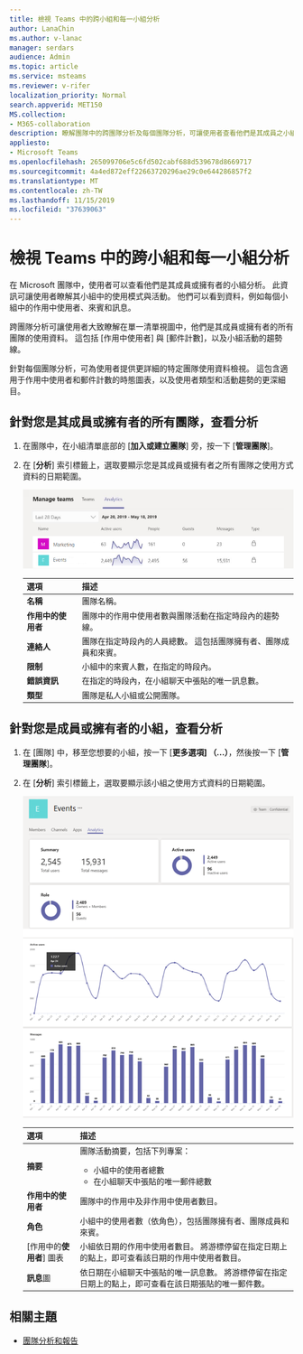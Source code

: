 ```yaml
---
title: 檢視 Teams 中的跨小組和每一小組分析
author: LanaChin
ms.author: v-lanac
manager: serdars
audience: Admin
ms.topic: article
ms.service: msteams
ms.reviewer: v-rifer
localization_priority: Normal
search.appverid: MET150
MS.collection:
- M365-collaboration
description: 瞭解團隊中的跨團隊分析及每個團隊分析，可讓使用者查看他們是其成員之小組的使用資料。
appliesto:
- Microsoft Teams
ms.openlocfilehash: 265099706e5c6fd502cabf688d539678d8669717
ms.sourcegitcommit: 4a4ed872eff22663720296ae29c0e644286857f2
ms.translationtype: MT
ms.contentlocale: zh-TW
ms.lasthandoff: 11/15/2019
ms.locfileid: "37639063"
---
```

# <a name="view-cross-team-and-per-team-analytics-in-teams"></a>檢視 Teams 中的跨小組和每一小組分析

在 Microsoft 團隊中，使用者可以查看他們是其成員或擁有者的小組分析。 此資訊可讓使用者瞭解其小組中的使用模式與活動。 他們可以看到資料，例如每個小組中的作用中使用者、來賓和訊息。

跨團隊分析可讓使用者大致瞭解在單一清單視圖中，他們是其成員或擁有者的所有團隊的使用資料。 這包括 [作用中使用者] 與 [郵件計數]，以及小組活動的趨勢線。  

針對每個團隊分析，可為使用者提供更詳細的特定團隊使用資料檢視。 這包含適用于作用中使用者和郵件計數的時態圖表，以及使用者類型和活動趨勢的更深細目。

## <a name="view-analytics-for-all-teams-that-youre-a-member-or-owner-of"></a>針對您是其成員或擁有者的所有團隊，查看分析

1. 在團隊中，在小組清單底部的 [**加入或建立團隊**] 旁，按一下 [**管理團隊**]。
2. 在 [**分析**] 索引標籤上，選取要顯示您是其成員或擁有者之所有團隊之使用方式資料的日期範圍。

    ![cross-team-and-per-team-analytics-cross-team .png](../media/cross-team-and-per-team-analytics-cross-team.png)

    |選項 |描述  |
    |--------|-------------|
    |**名稱**   |團隊名稱。 |
    |**作用中的使用者**   |團隊中的作用中使用者數與團隊活動在指定時段內的趨勢線。
    |**連絡人**   |團隊在指定時段內的人員總數。 這包括團隊擁有者、團隊成員和來賓。|
    |**限制**   |小組中的來賓人數，在指定的時段內。 |
    |**錯誤資訊**   |在指定的時段內，在小組聊天中張貼的唯一訊息數。 |
    |**類型**   |團隊是私人小組或公開團隊。|

## <a name="view-analytics-for-a-team-that-youre-a-member-or-owner-of"></a>針對您是成員或擁有者的小組，查看分析

1. 在 [團隊] 中，移至您想要的小組，按一下 [**更多選項] （...）**，然後按一下 [**管理團隊**]。  
2. 在 [**分析**] 索引標籤上，選取要顯示該小組之使用方式資料的日期範圍。  

    ![cross-team-and-per-team-analytics-per-team .png](../media/cross-team-and-per-team-analytics-per-team.png)

    |選項 |描述  |
    |--------|-------------|
    |**摘要**   |團隊活動摘要，包括下列專案：<ul><li>小組中的使用者總數</li> <li> 在小組聊天中張貼的唯一郵件總數 </li> </ul> |
    |**作用中的使用者**   |團隊中的作用中及非作用中使用者數目。|
    |**角色**   |小組中的使用者數（依角色），包括團隊擁有者、團隊成員和來賓。|
    |[作用中的**使用者**] 圖表  |小組依日期的作用中使用者數目。 將游標停留在指定日期上的點上，即可查看該日期的作用中使用者數目。|
    |**訊息**圖  |依日期在小組聊天中張貼的唯一訊息數。 將游標停留在指定日期上的點上，即可查看在該日期張貼的唯一郵件數。|

## <a name="related-topics"></a>相關主題

- [團隊分析和報告](teams-reporting-reference.md)